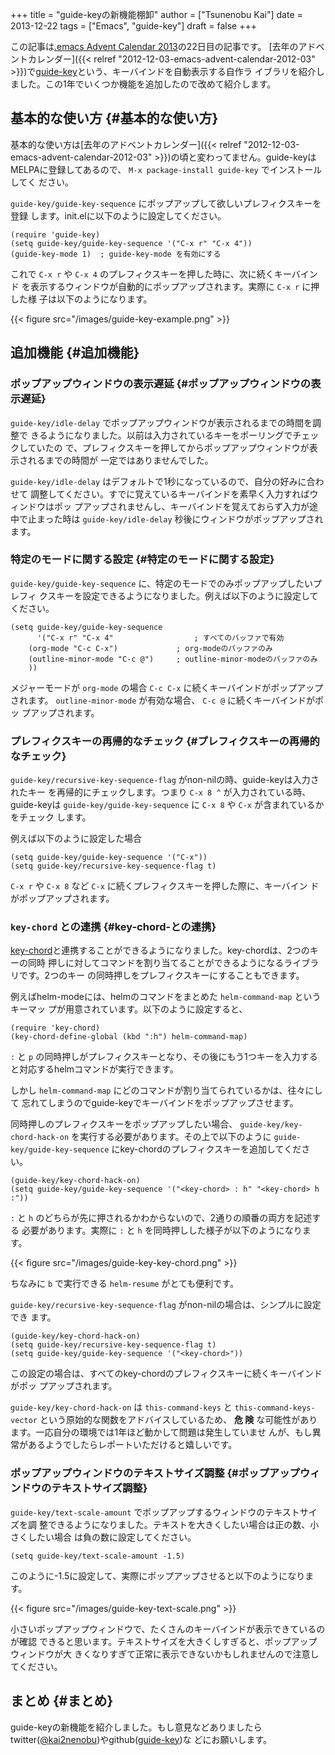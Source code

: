 +++
title = "guide-keyの新機能棚卸"
author = ["Tsunenobu Kai"]
date = 2013-12-22
tags = ["Emacs", "guide-key"]
draft = false
+++

この記事は[.emacs Advent Calendar 2013](http://qiita.com/advent-calendar/2013/dot-emacs)の22日目の記事です。
[去年のアドベントカレンダー]({{< relref "2012-12-03-emacs-advent-calendar-2012-03" >}})で[guide-key](https://github.com/kbkbkbkb1/guide-key/blob/master/README.ja.org)という、キーバインドを自動表示する自作ラ
イブラリを紹介しました。この1年でいくつか機能を追加したので改めて紹介します。

<!--more-->


## 基本的な使い方 {#基本的な使い方}

基本的な使い方は[去年のアドベントカレンダー]({{< relref "2012-12-03-emacs-advent-calendar-2012-03" >}})の頃と変わってません。guide-keyは
MELPAに登録してあるので、 `M-x package-install guide-key` でインストールしてく
ださい。

`guide-key/guide-key-sequence` にポップアップして欲しいプレフィクスキーを登録
します。init.elに以下のように設定してください。

```emacs-lisp
(require 'guide-key)
(setq guide-key/guide-key-sequence '("C-x r" "C-x 4"))
(guide-key-mode 1)  ; guide-key-mode を有効にする
```

これで `C-x r` や `C-x 4` のプレフィクスキーを押した時に、次に続くキーバインド
を表示するウィンドウが自動的にポップアップされます。実際に `C-x r` に押した様
子は以下のようになります。

{{< figure src="/images/guide-key-example.png" >}}


## 追加機能 {#追加機能}


### ポップアップウィンドウの表示遅延 {#ポップアップウィンドウの表示遅延}

`guide-key/idle-delay` でポップアップウィンドウが表示されるまでの時間を調整で
きるようになりました。以前は入力されているキーをポーリングでチェックしていたの
で、プレフィクスキーを押してからポップアップウィンドウが表示されるまでの時間が
一定ではありませんでした。

`guide-key/idle-delay` はデフォルトで1秒になっているので、自分の好みに合わせて
調整してください。すでに覚えているキーバインドを素早く入力すればウィンドウはポッ
プアップされませんし、キーバインドを覚えておらず入力が途中で止まった時は
`guide-key/idle-delay` 秒後にウィンドウがポップアップされます。


### 特定のモードに関する設定 {#特定のモードに関する設定}

`guide-key/guide-key-sequence` に、特定のモードでのみポップアップしたいプレフィ
クスキーを設定できるようになりました。例えば以下のように設定してください。

```emacs-lisp
(setq guide-key/guide-key-sequence
      '("C-x r" "C-x 4"                  ; すべてのバッファで有効
	(org-mode "C-c C-x")             ; org-modeのバッファのみ
	(outline-minor-mode "C-c @")     ; outline-minor-modeのバッファのみ
	))
```

メジャーモードが `org-mode` の場合 `C-c C-x` に続くキーバインドがポップアップ
されます。 `outline-minor-mode` が有効な場合、 `C-c @` に続くキーバインドがポッ
プアップされます。


### プレフィクスキーの再帰的なチェック {#プレフィクスキーの再帰的なチェック}

`guide-key/recursive-key-sequence-flag` がnon-nilの時、guide-keyは入力されたキー
を再帰的にチェックします。つまり `C-x 8 ^` が入力されている時、guide-keyは
`guide-key/guide-key-sequence` に `C-x 8` や `C-x` が含まれているかをチェック
します。

例えば以下のように設定した場合

```emacs-lisp
(setq guide-key/guide-key-sequence '("C-x"))
(setq guide-key/recursive-key-sequence-flag t)
```

`C-x r` や `C-x 8` など `C-x` に続くプレフィクスキーを押した際に、キーバイン
ドがポップアップされます。


### `key-chord` との連携 {#key-chord-との連携}

[key-chord](http://www.emacswiki.org/emacs/KeyChord)と連携することができるようになりました。key-chordは、2つのキーの同時
押しに対してコマンドを割り当てることができるようになるライブラリです。2つのキー
の同時押しをプレフィクスキーにすることもできます。

例えばhelm-modeには、helmのコマンドをまとめた `helm-command-map` というキーマッ
プが用意されています。以下のように設定すると、

```emacs-lisp
(require 'key-chord)
(key-chord-define-global (kbd ":h") helm-command-map)
```

`:` と `p` の同時押しがプレフィクスキーとなり、その後にもう1つキーを入力する
と対応するhelmコマンドが実行できます。

しかし `helm-command-map` にどのコマンドが割り当てられているかは、往々にして
忘れてしまうのでguide-keyでキーバインドをポップアップさせます。

同時押しのプレフィクスキーをポップアップしたい場合、
`guide-key/key-chord-hack-on` を実行する必要があります。その上で以下のように
`guide-key/guide-key-sequence` にkey-chordのプレフィクスキーを追加してください。

```emacs-lisp
(guide-key/key-chord-hack-on)
(setq guide-key/guide-key-sequence '("<key-chord> : h" "<key-chord> h :"))
```

`:` と `h` のどちらが先に押されるかわからないので、2通りの順番の両方を記述する
必要があります。実際に `:` と `h` を同時押しした様子が以下のようになります。

{{< figure src="/images/guide-key-key-chord.png" >}}

ちなみに `b` で実行できる `helm-resume` がとても便利です。

`guide-key/recursive-key-sequence-flag` がnon-nilの場合は、シンプルに設定でき
ます。

```emacs-lisp
(guide-key/key-chord-hack-on)
(setq guide-key/recursive-key-sequence-flag t)
(setq guide-key/guide-key-sequence '("<key-chord>"))
```

この設定の場合は、すべてのkey-chordのプレフィクスキーに続くキーバインドがポッ
プアップされます。

`guide-key/key-chord-hack-on` は `this-command-keys` と
`this-command-keys-vector` という原始的な関数をアドバイスしているため、 **危
険** な可能性があります。一応自分の環境では1年ほど動かして問題は発生していませ
んが、もし異常があるようでしたらレポートいただけると嬉しいです。


### ポップアップウィンドウのテキストサイズ調整 {#ポップアップウィンドウのテキストサイズ調整}

`guide-key/text-scale-amount` でポップアップするウィンドウのテキストサイズを調
整できるようになりました。テキストを大きくしたい場合は正の数、小さくしたい場合
は負の数に設定してください。

```emacs-lisp
(setq guide-key/text-scale-amount -1.5)
```

このように-1.5に設定して、実際にポップアップさせると以下のようになります。

{{< figure src="/images/guide-key-text-scale.png" >}}

小さいポップアップウィンドウで、たくさんのキーバインドが表示できているのが確認
できると思います。テキストサイズを大きくしすぎると、ポップアップウィンドウが大
きくなりすぎて正常に表示できないかもしれませんので注意してください。


## まとめ {#まとめ}

guide-keyの新機能を紹介しました。もし意見などありましたら
twitter([@kai2nenobu](https://twitter.com/kai2nenobu))やgithub([guide-key](https://github.com/kai2nenobu/guide-key))な
どにお願いします。